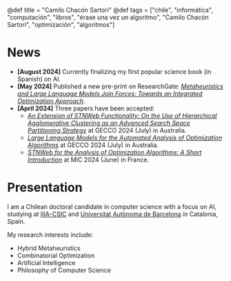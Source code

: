 @def title = "Camilo Chacón Sartori"
@def tags = ["chile", "informática", "computación", "libros", "érase una vez un algoritmo", "Camilo Chacón Sartori", "optimización", "algoritmos"]

# News
- **[August 2024]** Currently finalizing my first popular science book (in Spanish) on AI.
- **[May 2024]** Published a new pre-print on ResearchGate: [*Metaheuristics and Large Language Models Join Forces: Towards an Integrated Optimization Approach*](https://www.researchgate.net/publication/380934784_Metaheuristics_and_Large_Language_Models_Join_Forces_Towards_an_Integrated_Optimization_Approach).
- **[April 2024]** Three papers have been accepted:
    - [*An Extension of STNWeb Functionality: On the Use of Hierarchical Agglomerative Clustering as an Advanced Search Space Partitioning Strategy*](https://dl.acm.org/doi/10.1145/3638529.3654084) at GECCO 2024 (July) in Australia.
    - [*Large Language Models for the Automated Analysis of Optimization Algorithms*](https://dl.acm.org/doi/10.1145/3638529.3654086) at GECCO 2024 (July) in Australia.
    - [*STNWeb for the Analysis of Optimization Algorithms: A Short Introduction*](https://link.springer.com/chapter/10.1007/978-3-031-62922-8_29) at MIC 2024 (June) in France.
# Presentation

I am a Chilean doctoral candidate in computer science with a focus on AI, studying at [IIIA-CSIC](https://www.iiia.csic.es/en-us/people/person/?person_id=161) and [Universitat Autònoma de Barcelona](https://www.uab.cat) in Catalonia, Spain.

My research interests include:

* Hybrid Metaheuristics
* Combinatorial Optimization
* Artificial Intelligence
* Philosophy of Computer Science